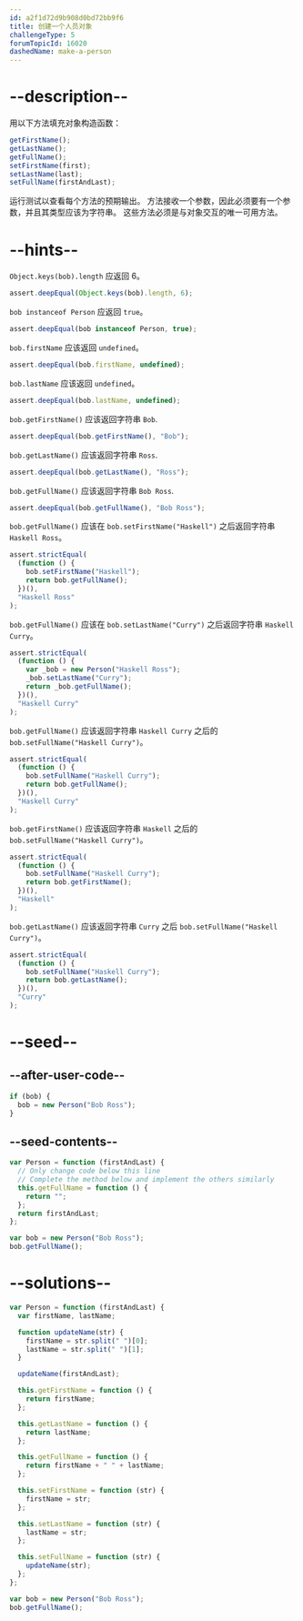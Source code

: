 ```yaml
---
id: a2f1d72d9b908d0bd72bb9f6
title: 创建一个人员对象
challengeType: 5
forumTopicId: 16020
dashedName: make-a-person
---
```


# --description--

用以下方法填充对象构造函数：

```js
getFirstName();
getLastName();
getFullName();
setFirstName(first);
setLastName(last);
setFullName(firstAndLast);
```

运行测试以查看每个方法的预期输出。 方法接收一个参数，因此必须要有一个参数，并且其类型应该为字符串。 这些方法必须是与对象交互的唯一可用方法。

# --hints--

`Object.keys(bob).length` 应返回 6。

```js
assert.deepEqual(Object.keys(bob).length, 6);
```

`bob instanceof Person` 应返回 `true`。

```js
assert.deepEqual(bob instanceof Person, true);
```

`bob.firstName` 应该返回 `undefined`。

```js
assert.deepEqual(bob.firstName, undefined);
```

`bob.lastName` 应该返回 `undefined`。

```js
assert.deepEqual(bob.lastName, undefined);
```

`bob.getFirstName()` 应该返回字符串 `Bob`.

```js
assert.deepEqual(bob.getFirstName(), "Bob");
```

`bob.getLastName()` 应该返回字符串 `Ross`.

```js
assert.deepEqual(bob.getLastName(), "Ross");
```

`bob.getFullName()` 应该返回字符串 `Bob Ross`.

```js
assert.deepEqual(bob.getFullName(), "Bob Ross");
```

`bob.getFullName()` 应该在 `bob.setFirstName("Haskell")` 之后返回字符串 `Haskell Ross`。

```js
assert.strictEqual(
  (function () {
    bob.setFirstName("Haskell");
    return bob.getFullName();
  })(),
  "Haskell Ross"
);
```

`bob.getFullName()` 应该在 `bob.setLastName("Curry")` 之后返回字符串 `Haskell Curry`。

```js
assert.strictEqual(
  (function () {
    var _bob = new Person("Haskell Ross");
    _bob.setLastName("Curry");
    return _bob.getFullName();
  })(),
  "Haskell Curry"
);
```

`bob.getFullName()` 应该返回字符串 `Haskell Curry` 之后的 `bob.setFullName("Haskell Curry")`。

```js
assert.strictEqual(
  (function () {
    bob.setFullName("Haskell Curry");
    return bob.getFullName();
  })(),
  "Haskell Curry"
);
```

`bob.getFirstName()` 应该返回字符串 `Haskell` 之后的 `bob.setFullName("Haskell Curry")`。

```js
assert.strictEqual(
  (function () {
    bob.setFullName("Haskell Curry");
    return bob.getFirstName();
  })(),
  "Haskell"
);
```

`bob.getLastName()` 应该返回字符串 `Curry` 之后 `bob.setFullName("Haskell Curry")`。

```js
assert.strictEqual(
  (function () {
    bob.setFullName("Haskell Curry");
    return bob.getLastName();
  })(),
  "Curry"
);
```

# --seed--

## --after-user-code--

```js
if (bob) {
  bob = new Person("Bob Ross");
}
```

## --seed-contents--

```js
var Person = function (firstAndLast) {
  // Only change code below this line
  // Complete the method below and implement the others similarly
  this.getFullName = function () {
    return "";
  };
  return firstAndLast;
};

var bob = new Person("Bob Ross");
bob.getFullName();
```

# --solutions--

```js
var Person = function (firstAndLast) {
  var firstName, lastName;

  function updateName(str) {
    firstName = str.split(" ")[0];
    lastName = str.split(" ")[1];
  }

  updateName(firstAndLast);

  this.getFirstName = function () {
    return firstName;
  };

  this.getLastName = function () {
    return lastName;
  };

  this.getFullName = function () {
    return firstName + " " + lastName;
  };

  this.setFirstName = function (str) {
    firstName = str;
  };

  this.setLastName = function (str) {
    lastName = str;
  };

  this.setFullName = function (str) {
    updateName(str);
  };
};

var bob = new Person("Bob Ross");
bob.getFullName();
```
